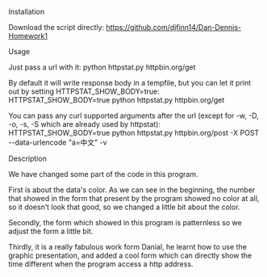 Installation

Download the script directly: https://github.com/djfinn14/Dan-Dennis-Homework1

Usage

Just pass a url with it:
python httpstat.py httpbin.org/get

By default it will write response body in a tempfile, but you can let it print out by setting HTTPSTAT_SHOW_BODY=true:
HTTPSTAT_SHOW_BODY=true python httpstat.py httpbin.org/get

You can pass any curl supported arguments after the url (except for -w, -D, -o, -s, -S which are already used by httpstat):
HTTPSTAT_SHOW_BODY=true python httpstat.py httpbin.org/post -X POST --data-urlencode "a=中文" -v

Description

We have changed some part of the code in this program.

First is about the data's color. As we can see in the beginning, the number that showed in the form that present by the program showed no color at all, so it doesn’t look that good, so we changed a little bit about the color.

Secondly, the form which showed in this program is patternless so we adjust the form a little bit.

Thirdly, it is a really fabulous work form Danial, he learnt how to use the graphic presentation, and added a cool form which can directly show the time different when
the program access a http address.
